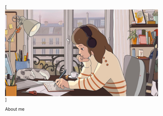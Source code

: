[![Header](https://github.com/MarinaPearl/MarinaPearl/blob/main/assets/maxresdefault.png)]

About me

